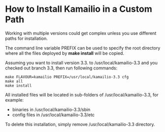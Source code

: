 # How to Install Kamailio in a Custom Path

Working with multiple versions could get complex unless you use
different paths for installation.

The command line variable PREFIX can be used to specify the root
directory where all the files deployed by **make install** will be
copied.

Assuming you want to install version 3.3. to /usr/local/kamailio-3.3 and
you checked out branch 3.3, then run following commands:

    make FLAVOUR=kamailio PREFIX=/usr/local/kamailio-3.3 cfg
    make all
    make install

All installed files will be located in sub-folders of
/usr/local/kamailio-3.3, for example:

- binaries in /usr/local/kamailio-3.3/sbin
- config files in /usr/local/kamailio-3.3/etc

To delete this installation, simply remove /usr/local/kamailio-3.3
directory.

